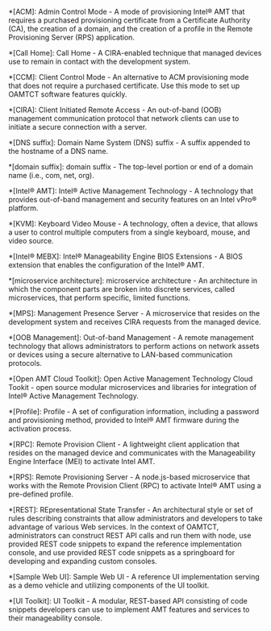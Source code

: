 *[ACM]: Admin Control Mode - A mode of provisioning Intel® AMT that requires a purchased provisioning certificate from a Certificate Authority (CA), the creation of a domain, and the creation of a profile in the Remote Provisioning Server (RPS) application.

*[Call Home]: Call Home - A CIRA-enabled technique that managed devices use to remain in contact with the development system. 

*[CCM]: Client Control Mode - An alternative to ACM provisioning mode that does not require a purchased certificate. Use this mode to set up OAMTCT software features quickly.

*[CIRA]: Client Initiated Remote Access - An out-of-band (OOB) management communication protocol that network clients can use to initiate a secure connection with a server. 

*[DNS suffix]: Domain Name System (DNS) suffix - A suffix appended to the hostname of a DNS name.

*[domain suffix]: domain suffix - The top-level portion or end of a domain name (i.e., com, net, org).  

*[Intel® AMT]: Intel® Active Management Technology - A technology that provides out-of-band management and security features on an Intel vPro® platform.

*[KVM]: Keyboard Video Mouse - A technology, often a device, that allows a user to control multiple computers from a single keyboard, mouse, and video source.

*[Intel® MEBX]: Intel® Manageability Engine BIOS Extensions - A BIOS extension that enables the configuration of the Intel® AMT.

*[microservice architecture]: microservice architecture - An architecture in which the component parts are broken into discrete services, called microservices, that perform specific, limited functions. 

*[MPS]: Management Presence Server -  A microservice that resides on the development system and receives CIRA requests from the managed device. 

*[OOB Management]: Out-of-band Management - A remote management technology that allows administrators to perform actions on network assets or devices using a secure alternative to LAN-based communication protocols.

*[Open AMT Cloud Toolkit]: Open Active Management Technology Cloud Tookit - open source modular microservices and libraries for integration of Intel® Active Management Technology.

*[Profile]: Profile - A set of configuration information, including a password and provisioning method, provided to Intel® AMT firmware during the activation process. 

*[RPC]: Remote Provision Client - A lightweight client application that resides on the managed device and communicates with the Manageability Engine Interface (MEI) to activate Intel AMT. 

*[RPS]: Remote Provisioning Server - A node.js-based microservice that works with the Remote Provision Client (RPC) to activate Intel® AMT using a pre-defined profile.

*[REST]: REpresentational State Transfer - An architectural style or set of rules describing constraints that allow administrators and developers to take advantage of various Web services. In the context of OAMTCT, administrators can construct REST API calls and run them with node, use provided REST code snippets to expand the reference implementation console, and use provided REST code snippets as a springboard for developing and expanding custom consoles.

*[Sample Web UI]: Sample Web UI - A reference UI implementation serving as a demo vehicle and utilizing components of the UI toolkit.

*[UI Toolkit]: UI Toolkit - A modular, REST-based API consisting of code snippets developers can use to implement AMT features and services to their manageability console. 

